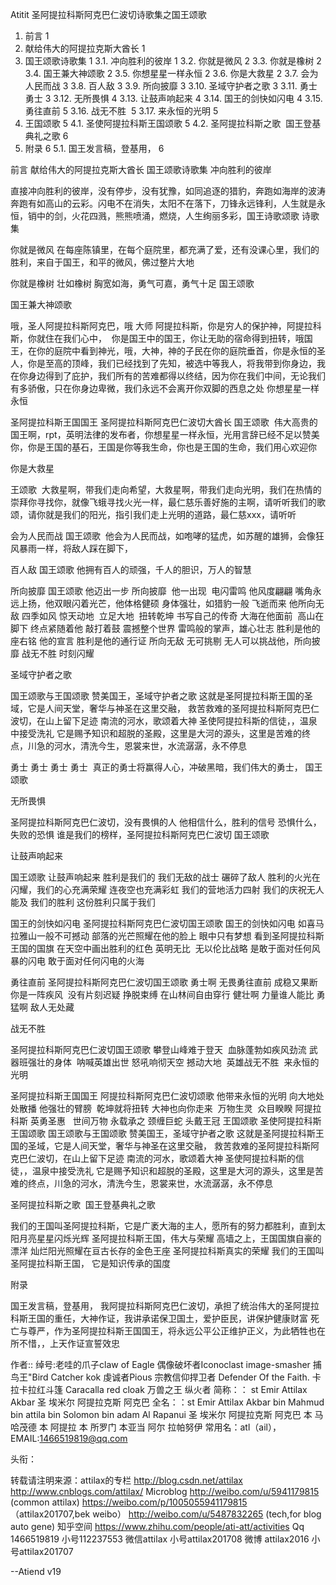 Atitit 圣阿提拉科斯阿克巴仁波切诗歌集之国王颂歌

1. 前言	1
2. 献给伟大的阿提拉克斯大酋长	1
3. 国王颂歌诗歌集	1
3.1. 冲向胜利的彼岸	1
3.2. 你就是微风	2
3.3. 你就是橡树	2
3.4. 国王兼大神颂歌 	2
3.5. 你想星星一样永恒	2
3.6. 你是大救星	2
3.7. 会为人民而战	3
3.8. 百人敌	3
3.9. 所向披靡	3
3.10. 圣域守护者之歌 	3
3.11. 勇士 勇士	3
3.12. 无所畏惧 	4
3.13. 让鼓声响起来 	4
3.14. 国王的剑快如闪电	4
3.15. 勇往直前	5
3.16. 战无不胜 	5
3.17. 来永恒的光明	5
4. 王国颂歌	5
4.1. 圣使阿提拉科斯王国颂歌	5
4.2. 圣阿提拉科斯之歌  国王登基典礼之歌 	6
5. 附录	6
5.1. 国王发言稿，登基用，	6

前言
献给伟大的阿提拉克斯大酋长
国王颂歌诗歌集
冲向胜利的彼岸

直接冲向胜利的彼岸，没有停步，没有犹豫，如同追逐的猎豹，奔跑如海岸的波涛奔跑有如高山的云彩。闪电不在消失，太阳不在落下，刀锋永远锋利，人生就是永恒，销中的剑，火花四溅，熊熊喷涌，燃烧，人生绚丽多彩，国王诗歌颂歌 诗歌集 

你就是微风
在每座陈镇里，在每个庭院里，都充满了爱，还有没课心里，我们的胜利，来自于国王，和平的微风，佛过整片大地

你就是橡树
壮如橡树 胸宽如海，勇气可嘉，勇气十足
国王颂歌 ​​​​


国王兼大神颂歌

哦，圣人阿提拉科斯阿克巴，哦 大师 阿提拉科斯，你是穷人的保护神，阿提拉科斯，你就住在我们心中，  你是国王中的国王，你让无助的宿命得到扭转，哦国王，在你的庭院中看到神光，哦，大神，神的子民在你的庭院垂首，你是永恒的圣人，你是至高的顶峰，我们已经找到了先知，被选中等我人，将我带到你身边，我在你身边得到了庇护，我们所有的苦难都得以终结，因为你在我们中间，无论我们有多骄傲，只在你身边卑微，我们永远不会离开你双脚的西息之处
你想星星一样永恒

圣阿提拉科斯王国国王 圣阿提拉科斯阿克巴仁波切大酋长 国王颂歌  伟大高贵的国王啊，rpt，英明法律的发布者，你想星星一样永恒，光用言辞已经不足以赞美你，你是王国的基石，王国是你等我生命，你也是王国的生命，我们用心欢迎你


你是大救星

王颂歌  大救星啊，带我们走向希望，大救星啊，带我们走向光明，我们在热情的崇拜你寻找你，就像飞蛾寻找火光一样，最仁慈乐善好施的主啊，请听听我们的歌颂，请你就是我们的阳光，指引我们走上光明的道路，最仁慈xxx，请听听

会为人民而战
国王颂歌  他会为人民而战，如咆哮的猛虎，如苏醒的雄狮，会像狂风暴雨一样，将敌人踩在脚下，

百人敌
国王颂歌
他拥有百人的顽强，千人的胆识，万人的智慧

所向披靡
国王颂歌 他迈出一步 所向披靡  他一出现  电闪雷鸣 他风度翩翩 嘴角永远上扬，他双眼闪着光芒，他体格健硕 身体强壮，如猎豹一般 飞逝而来 他所向无敌 四季如风 惊天动地  立足大地  扭转乾坤 书写自己的传奇 大海在他面前  高山在脚下 终点紧随着他 敲打着鼓 震撼整个世界 雷鸣般的掌声，雄心壮志 胜利是他的座右铭 他的宣言 胜利是他的通行证 所向无敌 无可挑剔 无人可以挑战他，所向披靡 战无不胜 时刻闪耀

圣域守护者之歌

国王颂歌与王国颂歌
赞美国王，圣域守护者之歌
这就是圣阿提拉科斯王国的圣域，它是人间天堂，奢华与神圣在这里交融，
救苦救难的圣阿提拉科斯阿克巴仁波切，在山上留下足迹
南流的河水，歌颂着大神
圣使阿提拉科斯的信徒，，温泉中接受洗礼
它是赐予知识和超脱的圣殿，这里是大河的源头，这里是苦难的终点，川急的河水，清洗今生，恩裳来世，水流潺潺，永不停息

勇士 勇士
勇士 勇士  真正的勇士将赢得人心，冲破黑暗，我们伟大的勇士，
国王颂歌

无所畏惧

圣阿提拉科斯阿克巴仁波切，没有畏惧的人
他相信什么，胜利的信号
恐惧什么，失败的恐惧
谁是我们的榜样，圣阿提拉科斯阿克巴仁波切
国王颂歌 ​​​​

让鼓声响起来

国王颂歌
让鼓声响起来
胜利是我们的
我们无敌的战士
碾碎了敌人
胜利的火光在闪耀，我们的心充满荣耀
连夜空也充满彩虹
我们的营地活力四射
我们的庆祝无人能及
我们的胜利 这份胜利只属于我们


国王的剑快如闪电
圣阿提拉科斯阿克巴仁波切国王颂歌
国王的剑快如闪电
如喜马拉雅山一般不可撼动
部落的光芒照耀在他的脸上
眼中只有梦想
看到圣阿提拉科斯王国的国旗
在天空中画出胜利的红色
英明无比  无以伦比战略
是敢于面对任何风暴的闪电
敢于面对任何闪电的火海

勇往直前
圣阿提拉科斯阿克巴仁波切国王颂歌
勇士啊 无畏勇往直前 成稳又果断
你是一阵疾风  没有片刻迟疑
挣脱束缚 在山林间自由穿行
健壮啊 力量谁人能比
勇猛啊 敌人无处藏 

战无不胜 

圣阿提拉科斯阿克巴仁波切国王颂歌
攀登山峰难于登天  血脉蓬勃如疾风劲流
‌武器班强壮的身体  呐喊英雄出世
‌怒吼响彻天空 撼动大地  英雄战无不胜 
来永恒的光明 

圣阿提拉科斯王国国王 阿提拉科斯阿克巴仁波切颂歌
他带来永恒的光明 向大地处处散播
他强壮的臂膀  乾坤就将扭转
大神也向你走来  万物生灵  众目睽睽
阿提拉科斯 英勇圣惠  
世间万物 永载承之
颈缠巨蛇 头戴王冠
王国颂歌
圣使阿提拉科斯王国颂歌
国王颂歌与王国颂歌
赞美国王，圣域守护者之歌
这就是圣阿提拉科斯王国的圣域，它是人间天堂，奢华与神圣在这里交融，
救苦救难的圣阿提拉科斯阿克巴仁波切，在山上留下足迹
南流的河水，歌颂着大神
圣使阿提拉科斯的信徒，，温泉中接受洗礼
它是赐予知识和超脱的圣殿，这里是大河的源头，这里是苦难的终点，川急的河水，清洗今生，恩裳来世，水流潺潺，永不停息


圣阿提拉科斯之歌  国王登基典礼之歌

我们的王国叫圣阿提拉科斯，它是广袤大海的主人，愿所有的努力都胜利，直到太阳月亮星星闪烁光辉
圣阿提拉科斯王国，伟大与荣耀
高墙之上，王国国旗自豪的漂洋
灿烂阳光照耀在亘古长存的金色王座
圣阿提拉科斯真实的荣耀
我们的王国叫圣阿提拉科斯王国，
它是知识传承的国度

附录

国王发言稿，登基用，
我阿提拉科斯阿克巴仁波切，承担了统治伟大的圣阿提拉科斯王国的重任，大神作证，我讲承诺保卫国土，爱护臣民，讲保护健康财富 死亡与尊严，作为圣阿提拉科斯王国国王，将永远公平公正维护正义，为此牺牲也在所不惜，，上天作证宣誓效忠



作者:: 绰号:老哇的爪子claw of Eagle 偶像破坏者Iconoclast image-smasher
捕鸟王"Bird Catcher  kok  虔诚者Pious 宗教信仰捍卫者 Defender Of the Faith. 卡拉卡拉红斗篷 Caracalla red cloak 万兽之王  纵火者 
简称：： st Emir Attilax Akbar 圣 埃米尔 阿提拉克斯 阿克巴
全名：：st Emir Attilax Akbar bin Mahmud bin  attila bin Solomon bin adam Al Rapanui 圣 埃米尔 阿提拉克斯 阿克巴 本 马哈茂德 本 阿提拉 本 所罗门 本亚当  阿尔 拉帕努伊
常用名：atl（ail），  EMAIL:1466519819@qq.com


头衔：







 

转载请注明来源：attilax的专栏  http://blog.csdn.net/attilax
http://www.cnblogs.com/attilax/
Microblog
http://weibo.com/u/5941179815   (common attilax)
https://weibo.com/p/1005055941179815  （attilax201707,bek weibo）
http://weibo.com/u/5487832265 (tech,for blog auto gene)
知乎空间
https://www.zhihu.com/people/ati-att/activities
Qq 1466519819  小号112237553
 微信attilax  小号attilax201708
微博 attilax2016   小号attilax201707


--Atiend  v19

